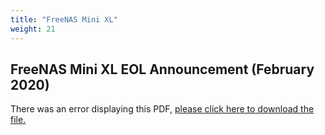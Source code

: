 ```yaml
---
title: "FreeNAS Mini XL"
weight: 21
---
```


## FreeNAS Mini XL EOL Announcement (February 2020)

<object data="https://www.truenas.com/docs/files/MiniXLEOL.pdf" type="application/pdf" width="95%" height="1000">
  There was an error displaying this PDF, <a href="https://www.truenas.com/docs/files/MiniXLEOL.pdf">please click here to download the file.</a>
</object>
